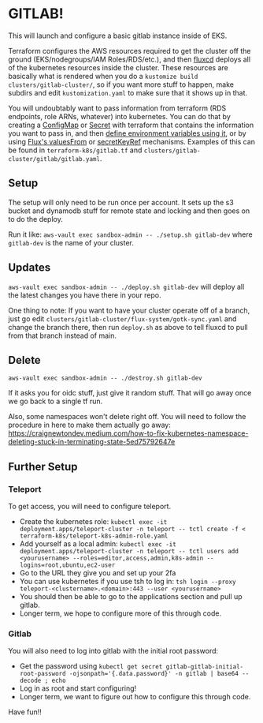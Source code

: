 # GITLAB!

This will launch and configure a basic gitlab instance inside of EKS.

Terraform configures the AWS resources required to get the cluster off
the ground (EKS/nodegroups/IAM Roles/RDS/etc.), and then
[fluxcd](https://toolkit.fluxcd.io/) deploys all of the kubernetes
resources inside the cluster.  These resources are basically what is
rendered when you do a `kustomize build clusters/gitlab-cluster/`,
so if you want more stuff to happen, make subdirs and edit `kustomization.yaml`
to make sure that it shows up in that.

You will undoubtably want to pass information from terraform (RDS endpoints,
role ARNs, whatever) into kubernetes.  You can do that by creating a
[ConfigMap](https://registry.terraform.io/providers/hashicorp/kubernetes/latest/docs/resources/config_map)
or [Secret](https://registry.terraform.io/providers/hashicorp/kubernetes/latest/docs/resources/secret)
with terraform that contains the information you want to pass in,
and then [define environment variables using it](https://kubernetes.io/docs/tasks/configure-pod-container/configure-pod-configmap/#define-container-environment-variables-using-configmap-data),
or by using [Flux's valuesFrom](https://docs.fluxcd.io/projects/helm-operator/en/stable/helmrelease-guide/values/#config-maps)
or [secretKeyRef](https://docs.fluxcd.io/projects/helm-operator/en/stable/helmrelease-guide/values/#secrets)
mechanisms.  Examples of this can be found in `terraform-k8s/gitlab.tf` and
`clusters/gitlab-cluster/gitlab/gitlab.yaml`.

## Setup

The setup will only need to be run once per account.  It sets up the s3 bucket
and dynamodb stuff for remote state and locking and then goes on to do the deploy.

Run it like: `aws-vault exec sandbox-admin -- ./setup.sh gitlab-dev` where
`gitlab-dev` is the name of your cluster.

## Updates

`aws-vault exec sandbox-admin -- ./deploy.sh gitlab-dev` will deploy all the
latest changes you have there in your repo.

One thing to note:  If you want to have your cluster operate off of a
branch, just go edit `clusters/gitlab-cluster/flux-system/gotk-sync.yaml` and
change the branch there, then run `deploy.sh` as above to tell fluxcd
to pull from that branch instead of main.

## Delete

`aws-vault exec sandbox-admin -- ./destroy.sh gitlab-dev`

If it asks you for oidc stuff, just give it random stuff.
That will go away once we go back to a single tf run.

Also, some namespaces won't delete right off.  You will need to
follow the procedure in here to make them actually go away:
https://craignewtondev.medium.com/how-to-fix-kubernetes-namespace-deleting-stuck-in-terminating-state-5ed75792647e

## Further Setup

### Teleport
To get access, you will need to configure teleport.
- Create the kubernetes role: `kubectl exec -it deployment.apps/teleport-cluster -n teleport -- tctl create -f < terraform-k8s/teleport-k8s-admin-role.yaml`
- Add yourself as a local admin: `kubectl exec -it deployment.apps/teleport-cluster -n teleport -- tctl users add <yourusername> --roles=editor,access,admin,k8s-admin --logins=root,ubuntu,ec2-user`
- Go to the URL they give you and set up your 2fa
- You can use kubernetes if you use tsh to log in: `tsh login --proxy teleport-<clustername>.<domain>:443 --user <yourusername>`
- You should then be able to go to the applications section and pull up gitlab.
- Longer term, we hope to configure more of this through code.


### Gitlab
You will also need to log into gitlab with the initial root password:
- Get the password using `kubectl get secret gitlab-gitlab-initial-root-password -ojsonpath='{.data.password}' -n gitlab | base64 --decode ; echo`
- Log in as root and start configuring!
- Longer term, we want to figure out how to configure this through code.


Have fun!!
